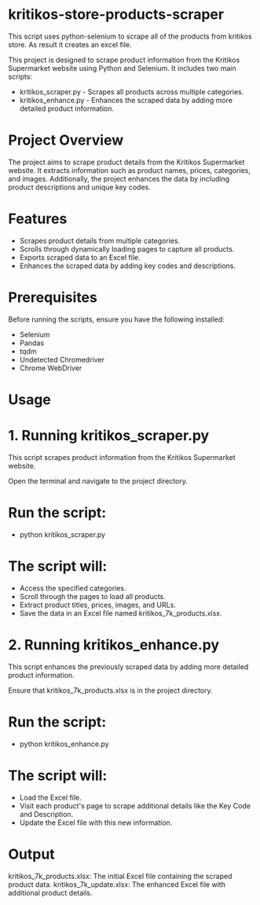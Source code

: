 # kritikos-store-products-scraper
This script uses python-selenium to scrape all of the products from kritikos store. As result it creates an excel file.

This project is designed to scrape product information from the Kritikos Supermarket website using Python and Selenium. It includes two main scripts:

- kritikos_scraper.py - Scrapes all products across multiple categories.
- kritikos_enhance.py - Enhances the scraped data by adding more detailed product information.

# Project Overview
The project aims to scrape product details from the Kritikos Supermarket website. It extracts information such as product names, prices, categories, and images. Additionally, the project enhances the data by including product descriptions and unique key codes.

# Features
- Scrapes product details from multiple categories.
- Scrolls through dynamically loading pages to capture all products.
- Exports scraped data to an Excel file.
- Enhances the scraped data by adding key codes and descriptions.

# Prerequisites
Before running the scripts, ensure you have the following installed:

- Selenium
- Pandas
- tqdm
- Undetected Chromedriver
- Chrome WebDriver

# Usage

# 1. Running kritikos_scraper.py

This script scrapes product information from the Kritikos Supermarket website.

Open the terminal and navigate to the project directory.

# Run the script:
- python kritikos_scraper.py

# The script will:
- Access the specified categories.
- Scroll through the pages to load all products.
- Extract product titles, prices, images, and URLs.
- Save the data in an Excel file named kritikos_7k_products.xlsx.

# 2. Running kritikos_enhance.py
This script enhances the previously scraped data by adding more detailed product information.

Ensure that kritikos_7k_products.xlsx is in the project directory.

# Run the script:
- python kritikos_enhance.py

# The script will:
- Load the Excel file.
- Visit each product's page to scrape additional details like the Key Code and Description.
- Update the Excel file with this new information.

# Output
kritikos_7k_products.xlsx: The initial Excel file containing the scraped product data.
kritikos_7k_update.xlsx: The enhanced Excel file with additional product details.
